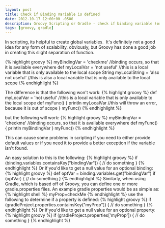 ```yaml
---
layout: post
title: Check if Binding Variable is defined
date: 2012-10-17 12:00:00 -0500
description: Groovy Scripting or Gradle - check if binding variable (or Gradle property) is defined
tags: [groovy, gradle]
---
```


In scripting, its helpful to create global variables.  It's definitely not a good idea for any form of scalability, obviously, but Groovy has done a good job in creating this slight separation of function.

{% highlight groovy %}
myBindingVar = 'checkme' //binding occurs, so that it is available everywhere
def myLocalVar = 'not useful' //this is a local variable that is only available to the local scope
String myLocalString = 'also not useful' //this is also a local variable that is only available to the local scope
{% endhighlight %}

The difference is that the following won't work:
{% highlight groovy %}
def myLocalVar = 'not useful' //this is a local variable that is only available to the local scope
def myFunc() {
    println myLocalVar //this will throw an error, because it is out of scope
}
myFunc()
{% endhighlight %}

but the following will work:
{% highlight groovy %}
myBindingVar = 'checkme' //binding occurs, so that it is available everywhere
def myFunc() {
    println myBindingVar
}
myFunc()
{% endhighlight %}

This can cause some problems in scripting if you need to either provide default values or if you need it to provide a better exception if the variable isn't found.

An easy solution to this is the following:
{% highlight groovy %}
if (binding.variables.containsKey("bindingVar")) {
    // do something
}
{% endhighlight %}
Or if you'd like to get a null value for an optional binding:
{% highlight groovy %}
def optVar = binding.variables.get("bindingVar")
if (optVar) {
    // do something
}
{% endhighlight %}
Similarly, when using Gradle, which is based off of Groovy, you can define one or more gradle.properties files. An example gradle properties would be as simple as:
{% highlight shell %}
myProp=checkMe
{% endhighlight %}
use the following to determine if a property is defined:
{% highlight groovy %}
if (gradleProject.properties.containsKey("myProp")) {
    // do something
}
{% endhighlight %}
Or if you'd like to get a null value for an optional property:
{% highlight groovy %}
if (gradleProject.properties['myProp']) {
    // do something
}
{% endhighlight %}